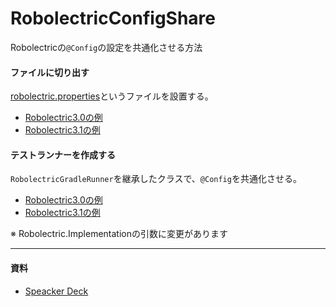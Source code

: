 # RobolectricConfigShare

Robolectricの`@Config`の設定を共通化させる方法

#### ファイルに切り出す 
[robolectric.properties](http://robolectric.org/configuring/)というファイルを設置する。

* [Robolectric3.0の例](https://github.com/egugue/RobolectricConfigShare/tree/ver3.0/file/src/test/resources)
* [Robolectric3.1の例](https://github.com/egugue/RobolectricConfigShare/tree/ver3.1/file/src/test/resources)

#### テストランナーを作成する
`RobolectricGradleRunner`を継承したクラスで、`@Config`を共通化させる。

* [Robolectric3.0の例](https://github.com/egugue/RobolectricConfigShare/blob/ver3.0/runner/src/test/java/com/htoyama/robolectricconfigshare/RobolectricCustomRunner.java)
* [Robolectric3.1の例](https://github.com/egugue/RobolectricConfigShare/blob/ver3.1/runner/src/test/java/com/htoyama/robolectricconfigshare/RobolectricCustomRunner.java)

※ Robolectric.Implementationの引数に変更があります

----
#### 資料
* [Speacker Deck](https://speakerdeck.com/egugue/robolectricfalse-at-configwogong-tong-hua-surufang-fa)
